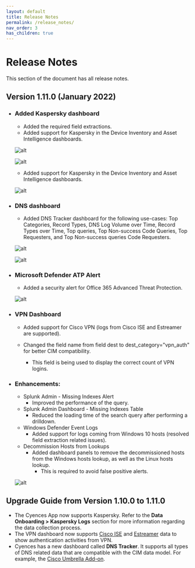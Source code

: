 ```yaml
---
layout: default
title: Release Notes
permalink: /release_notes/
nav_order: 3
has_children: true
---
```


# Release Notes
This section of the document has all release notes.

## Version 1.11.0 (January 2022)

* ### Added Kaspersky dashboard
    * Added the required field extractions. 
    * Added support for Kaspersky in the Device Inventory and Asset Intelligence dashboards.

    ![alt](https://github.com/VatsalJagani/Splunk-Cyences-App-for-Splunk/blob/CY-283-cyences-doc-migration/docs/assets/kaspersky.png?raw=true)

    ![alt](https://github.com/VatsalJagani/Splunk-Cyences-App-for-Splunk/blob/CY-283-cyences-doc-migration/docs/assets/kaspersky_part_two.png?raw=true)

    * Added support for Kaspersky in the Device Inventory and Asset Intelligence dashboards.

    ![alt](https://github.com/VatsalJagani/Splunk-Cyences-App-for-Splunk/blob/CY-283-cyences-doc-migration/docs/assets/kaspersky_part_three.png?raw=true)

* ### DNS dashboard 
    * Added DNS Tracker dashboard for the following use-cases: Top Categories, Record Types, DNS Log Volume over Time, Record Types over Time, Top queries, Top Non-success Code Queries, Top Requesters, and Top Non-success queries Code Requesters.

    ![alt](https://github.com/VatsalJagani/Splunk-Cyences-App-for-Splunk/blob/CY-283-cyences-doc-migration/docs/assets/dns_tracker.png?raw=true)

    ![alt](https://github.com/VatsalJagani/Splunk-Cyences-App-for-Splunk/blob/CY-283-cyences-doc-migration/docs/assets/dns_tracker_continued.png?raw=true)

* ### Microsoft Defender ATP Alert
    * Added a security alert for Office 365 Advanced Threat Protection.

    ![alt](https://github.com/VatsalJagani/Splunk-Cyences-App-for-Splunk/blob/CY-283-cyences-doc-migration/docs/assets/defender_atp_alert.png?raw=true)

* ### VPN Dashboard
    * Added support for Cisco VPN (logs from Cisco ISE and Estreamer are supported). 
    * Changed the field name from field dest to dest_category="vpn_auth" for better CIM compatibility. 

        * This field is being used to display the correct count of VPN logins.

* ### Enhancements:
    * Splunk Admin - Missing Indexes Alert
        * Improved the performance of the query.
    * Splunk Admin Dashboard - Missing Indexes Table 
        * Reduced the loading time of the search query after performing a drilldown.
    * Windows Defender Event Logs
        * Added support for logs coming from Windows 10 hosts (resolved field extraction related issues). 
    * Decommission Hosts from Lookups 
        * Added dashboard panels to remove the decommissioned hosts from the Windows hosts lookup, as well as the Linux hosts lookup.
            * This is required to avoid false positive alerts. 

    ![alt](https://github.com/VatsalJagani/Splunk-Cyences-App-for-Splunk/blob/CY-283-cyences-doc-migration/docs/assets/decommission_host_from_lookups.png?raw=true)

## Upgrade Guide from Version 1.10.0 to 1.11.0

* The Cyences App now supports Kaspersky. Refer to the **Data Onboarding > Kaspersky Logs** section for more information regarding the data collection process. 
* The VPN dashboard now supports [Cisco ISE](https://splunkbase.splunk.com/app/1915/) and [Estreamer](https://splunkbase.splunk.com/app/3662/) data to show authentication activities from VPN. 
* Cyences has a new dashboard called **DNS Tracker**. It supports all types of DNS related data that are compatible with the CIM data model. For example, the [Cisco Umbrella Add-on](https://splunkbase.splunk.com/app/3926/).

